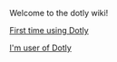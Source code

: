 Welcome to the dotly wiki!

[First time using Dotly](wiki/initial-steps)

[I'm user of Dotly](wiki/installing-using-your-existing-dotfiles)